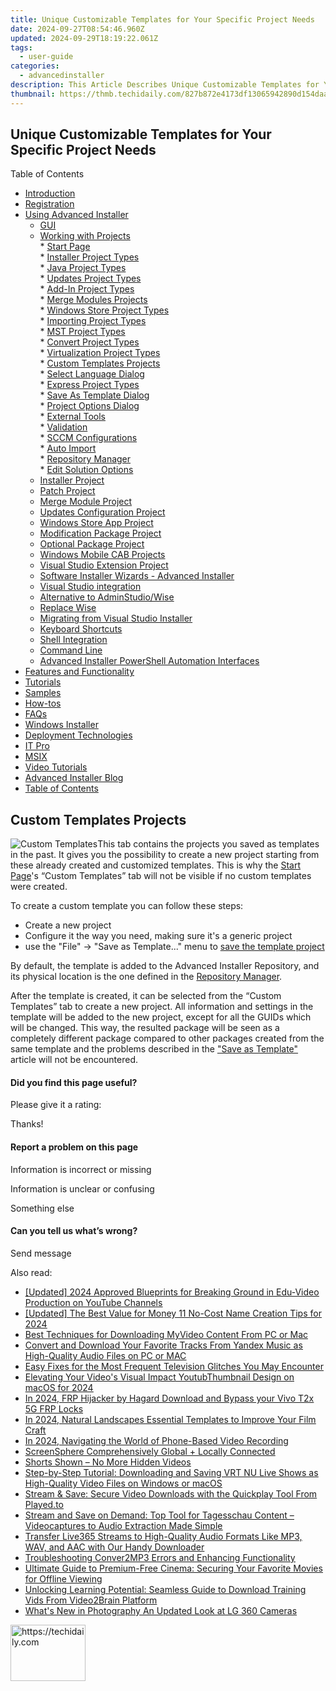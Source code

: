 ```yaml
---
title: Unique Customizable Templates for Your Specific Project Needs
date: 2024-09-27T08:54:46.960Z
updated: 2024-09-29T18:19:22.061Z
tags:
  - user-guide
categories:
  - advancedinstaller
description: This Article Describes Unique Customizable Templates for Your Specific Project Needs
thumbnail: https://thmb.techidaily.com/827b872e4173df13065942890d154daad888484fdfd2bc619bdcccf2bd014463.jpeg
---
```


## Unique Customizable Templates for Your Specific Project Needs

Table of Contents

* [Introduction](https://tools.techidaily.com/advancedinstaller/products/)
* [Registration](https://tools.techidaily.com/advancedinstaller/products/)
* [Using Advanced Installer](https://tools.techidaily.com/advancedinstaller/products/)  
   * [GUI](https://tools.techidaily.com/advancedinstaller/products/)  
   * [Working with Projects](https://tools.techidaily.com/advancedinstaller/products/)  
         * [Start Page](https://tools.techidaily.com/advancedinstaller/products/)  
                  * [Installer Project Types](https://tools.techidaily.com/advancedinstaller/products/)  
                  * [Java Project Types](https://tools.techidaily.com/advancedinstaller/products/)  
                  * [Updates Project Types](https://tools.techidaily.com/advancedinstaller/products/)  
                  * [Add-In Project Types](https://tools.techidaily.com/advancedinstaller/products/)  
                  * [Merge Modules Projects](https://tools.techidaily.com/advancedinstaller/products/)  
                  * [Windows Store Project Types](https://tools.techidaily.com/advancedinstaller/products/)  
                  * [Importing Project Types](https://tools.techidaily.com/advancedinstaller/products/)  
                  * [MST Project Types](https://tools.techidaily.com/advancedinstaller/products/)  
                  * [Convert Project Types](https://tools.techidaily.com/advancedinstaller/products/)  
                  * [Virtualization Project Types](https://tools.techidaily.com/advancedinstaller/products/)  
                  * [Custom Templates Projects](https://tools.techidaily.com/advancedinstaller/products/)  
                  * [Select Language Dialog](https://tools.techidaily.com/advancedinstaller/products/)  
                  * [Express Project Types](https://tools.techidaily.com/advancedinstaller/products/)  
         * [Save As Template Dialog](https://tools.techidaily.com/advancedinstaller/products/)  
         * [Project Options Dialog](https://tools.techidaily.com/advancedinstaller/products/)  
         * [External Tools](https://tools.techidaily.com/advancedinstaller/products/)  
         * [Validation](https://tools.techidaily.com/advancedinstaller/products/)  
         * [SCCM Configurations](https://tools.techidaily.com/advancedinstaller/products/)  
         * [Auto Import](https://tools.techidaily.com/advancedinstaller/products/)  
         * [Repository Manager](https://tools.techidaily.com/advancedinstaller/products/)  
         * [Edit Solution Options](https://tools.techidaily.com/advancedinstaller/products/)  
   * [Installer Project](https://tools.techidaily.com/advancedinstaller/products/)  
   * [Patch Project](https://tools.techidaily.com/advancedinstaller/products/)  
   * [Merge Module Project](https://tools.techidaily.com/advancedinstaller/products/)  
   * [Updates Configuration Project](https://tools.techidaily.com/advancedinstaller/products/)  
   * [Windows Store App Project](https://tools.techidaily.com/advancedinstaller/products/)  
   * [Modification Package Project](https://tools.techidaily.com/advancedinstaller/products/)  
   * [Optional Package Project](https://tools.techidaily.com/advancedinstaller/products/)  
   * [Windows Mobile CAB Projects](https://tools.techidaily.com/advancedinstaller/products/)  
   * [Visual Studio Extension Project](https://tools.techidaily.com/advancedinstaller/products/)  
   * [Software Installer Wizards - Advanced Installer](https://tools.techidaily.com/advancedinstaller/products/)  
   * [Visual Studio integration](https://tools.techidaily.com/advancedinstaller/products/)  
   * [Alternative to AdminStudio/Wise](https://tools.techidaily.com/advancedinstaller/products/)  
   * [Replace Wise](https://tools.techidaily.com/advancedinstaller/products/)  
   * [Migrating from Visual Studio Installer](https://tools.techidaily.com/advancedinstaller/products/)  
   * [Keyboard Shortcuts](https://tools.techidaily.com/advancedinstaller/products/)  
   * [Shell Integration](https://tools.techidaily.com/advancedinstaller/products/)  
   * [Command Line](https://tools.techidaily.com/advancedinstaller/products/)  
   * [Advanced Installer PowerShell Automation Interfaces](https://tools.techidaily.com/advancedinstaller/products/)
* [Features and Functionality](https://tools.techidaily.com/advancedinstaller/products/)
* [Tutorials](https://tools.techidaily.com/advancedinstaller/products/)
* [Samples](https://tools.techidaily.com/advancedinstaller/products/)
* [How-tos](https://tools.techidaily.com/advancedinstaller/products/)
* [FAQs](https://tools.techidaily.com/advancedinstaller/products/)
* [Windows Installer](https://tools.techidaily.com/advancedinstaller/products/)
* [Deployment Technologies](https://tools.techidaily.com/advancedinstaller/products/)
* [IT Pro](https://tools.techidaily.com/advancedinstaller/products/)
* [MSIX](https://tools.techidaily.com/advancedinstaller/products/)
* [Video Tutorials](https://tools.techidaily.com/advancedinstaller/products/)
* [Advanced Installer Blog](https://tools.techidaily.com/advancedinstaller/products/)
* [Table of Contents](https://tools.techidaily.com/advancedinstaller/products/)

## Custom Templates Projects

![Custom Templates](https://cdn.advancedinstaller.com/img/project/custom-template.png "Custom Templates")This tab contains the projects you saved as templates in the past. It gives you the possibility to create a new project starting from these already created and customized templates. This is why the [Start Page](https://tools.techidaily.com/advancedinstaller/products/)'s “Custom Templates” tab will not be visible if no custom templates were created.

To create a custom template you can follow these steps:

* Create a new project
* Configure it the way you need, making sure it's a generic project
* use the "File" -> "Save as Template..." menu to [save the template project](https://tools.techidaily.com/advancedinstaller/products/)

By default, the template is added to the Advanced Installer Repository, and its physical location is the one defined in the [Repository Manager](https://tools.techidaily.com/advancedinstaller/products/).

After the template is created, it can be selected from the “Custom Templates” tab to create a new project. All information and settings in the template will be added to the new project, except for all the GUIDs which will be changed. This way, the resulted package will be seen as a completely different package compared to other packages created from the same template and the problems described in the ["Save as Template"](https://tools.techidaily.com/advancedinstaller/products/) article will not be encountered.

#### Did you find this page useful?

Please give it a rating:

 Thanks!

#### Report a problem on this page

Information is incorrect or missing

Information is unclear or confusing

Something else

#### Can you tell us what’s wrong?

Send message

<ins class="adsbygoogle"
     style="display:block"
     data-ad-format="autorelaxed"
     data-ad-client="ca-pub-7571918770474297"
     data-ad-slot="1223367746"></ins>

<ins class="adsbygoogle"
     style="display:block"
     data-ad-client="ca-pub-7571918770474297"
     data-ad-slot="8358498916"
     data-ad-format="auto"
     data-full-width-responsive="true"></ins>

<span class="atpl-alsoreadstyle">Also read:</span>
<div><ul>
<li><a href="https://facebook-video-footage.techidaily.com/updated-2024-approved-blueprints-for-breaking-ground-in-edu-video-production-on-youtube-channels/"><u>[Updated] 2024 Approved Blueprints for Breaking Ground in Edu-Video Production on YouTube Channels</u></a></li>
<li><a href="https://youtube-blog.techidaily.com/ed-the-best-value-for-money-11-no-cost-name-creation-tips-for-2024/"><u>[Updated] The Best Value for Money 11 No-Cost Name Creation Tips for 2024</u></a></li>
<li><a href="https://fox-within.techidaily.com/best-techniques-for-downloading-myvideo-content-from-pc-or-mac/"><u>Best Techniques for Downloading MyVideo Content From PC or Mac</u></a></li>
<li><a href="https://fox-within.techidaily.com/convert-and-download-your-favorite-tracks-from-yandex-music-as-high-quality-audio-files-on-pc-or-mac/"><u>Convert and Download Your Favorite Tracks From Yandex Music as High-Quality Audio Files on PC or MAC</u></a></li>
<li><a href="https://tech-renaissance.techidaily.com/easy-fixes-for-the-most-frequent-television-glitches-you-may-encounter/"><u>Easy Fixes for the Most Frequent Television Glitches You May Encounter</u></a></li>
<li><a href="https://youtube-video-recordings.techidaily.com/elevating-your-videos-visual-impact-youtubthumbnail-design-on-macos-for-2024/"><u>Elevating Your Video's Visual Impact YoutubThumbnail Design on macOS for 2024</u></a></li>
<li><a href="https://bypass-frp.techidaily.com/in-2024-frp-hijacker-by-hagard-download-and-bypass-your-vivo-t2x-5g-frp-locks-by-drfone-android/"><u>In 2024, FRP Hijacker by Hagard Download and Bypass your Vivo T2x 5G FRP Locks</u></a></li>
<li><a href="https://extra-guidance.techidaily.com/in-2024-natural-landscapes-essential-templates-to-improve-your-film-craft/"><u>In 2024, Natural Landscapes Essential Templates to Improve Your Film Craft</u></a></li>
<li><a href="https://snapchat-videos.techidaily.com/in-2024-navigating-the-world-of-phone-based-video-recording/"><u>In 2024, Navigating the World of Phone-Based Video Recording</u></a></li>
<li><a href="https://extra-tips.techidaily.com/screensphere-comprehensively-global-plus-locally-connected/"><u>ScreenSphere Comprehensively Global + Locally Connected</u></a></li>
<li><a href="https://youtube-web.techidaily.com/s-shown-no-more-hidden-videos/"><u>Shorts Shown – No More Hidden Videos</u></a></li>
<li><a href="https://fox-within.techidaily.com/step-by-step-tutorial-downloading-and-saving-vrt-nu-live-shows-as-high-quality-video-files-on-windows-or-macos/"><u>Step-by-Step Tutorial: Downloading and Saving VRT NU Live Shows as High-Quality Video Files on Windows or macOS</u></a></li>
<li><a href="https://fox-within.techidaily.com/stream-and-save-secure-video-downloads-with-the-quickplay-tool-from-playedto/"><u>Stream & Save: Secure Video Downloads with the Quickplay Tool From Played.to</u></a></li>
<li><a href="https://fox-within.techidaily.com/stream-and-save-on-demand-top-tool-for-tagesschau-content-videocaptures-to-audio-extraction-made-simple/"><u>Stream and Save on Demand: Top Tool for Tagesschau Content – Videocaptures to Audio Extraction Made Simple</u></a></li>
<li><a href="https://fox-within.techidaily.com/transfer-live365-streams-to-high-quality-audio-formats-like-mp3-wav-and-aac-with-our-handy-downloader/"><u>Transfer Live365 Streams to High-Quality Audio Formats Like MP3, WAV, and AAC with Our Handy Downloader</u></a></li>
<li><a href="https://fox-within.techidaily.com/troubleshooting-conver2mp3-errors-and-enhancing-functionality/"><u>Troubleshooting Conver2MP3 Errors and Enhancing Functionality</u></a></li>
<li><a href="https://fox-within.techidaily.com/ultimate-guide-to-premium-free-cinema-securing-your-favorite-movies-for-offline-viewing/"><u>Ultimate Guide to Premium-Free Cinema: Securing Your Favorite Movies for Offline Viewing</u></a></li>
<li><a href="https://fox-within.techidaily.com/unlocking-learning-potential-seamless-guide-to-download-training-vids-from-video2brain-platform/"><u>Unlocking Learning Potential: Seamless Guide to Download Training Vids From Video2Brain Platform</u></a></li>
<li><a href="https://extra-resources.techidaily.com/whats-new-in-photography-an-updated-look-at-lg-360-cameras/"><u>What's New in Photography An Updated Look at LG 360 Cameras</u></a></li>
</ul></div>

<!-- affiliate ads begin -->
<a href="https://aligracehair.sjv.io/c/5597632/2135407/19272" target="_top" id="2135407">
  <img src="//a.impactradius-go.com/display-ad/19272-2135407" border="0" alt="https://techidaily.com" width="120" height="90"/>
</a>
<img height="0" width="0" src="https://aligracehair.sjv.io/i/5597632/2135407/19272" style="position:absolute;visibility:hidden;" border="0" />
<!-- affiliate ads end -->


